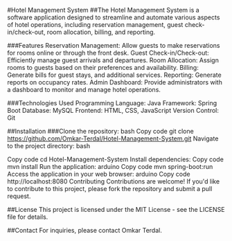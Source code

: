 #Hotel Management System
##The Hotel Management System is a software application designed to streamline and automate various aspects of hotel operations, including reservation management, guest check-in/check-out, room allocation, billing, and reporting.

###Features
Reservation Management: Allow guests to make reservations for rooms online or through the front desk.
Guest Check-in/Check-out: Efficiently manage guest arrivals and departures.
Room Allocation: Assign rooms to guests based on their preferences and availability.
Billing: Generate bills for guest stays, and additional services.
Reporting: Generate reports on occupancy rates.
Admin Dashboard: Provide administrators with a dashboard to monitor and manage hotel operations.

###Technologies Used
Programming Language: Java
Framework: Spring Boot
Database: MySQL
Frontend: HTML, CSS, JavaScript
Version Control: Git

##Installation
###Clone the repository:
bash
Copy code
git clone https://github.com/Omkar-Terdal/Hotel-Management-System.git
Navigate to the project directory:
bash
  
Copy code
cd Hotel-Management-System
Install dependencies:
Copy code
mvn install
Run the application:
arduino
Copy code
mvn spring-boot:run
Access the application in your web browser:
arduino
Copy code
http://localhost:8080
Contributing
Contributions are welcome! If you'd like to contribute to this project, please fork the repository and submit a pull request.

##License
This project is licensed under the MIT License - see the LICENSE file for details.

##Contact
For inquiries, please contact Omkar Terdal.
